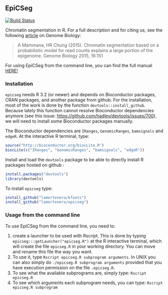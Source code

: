 ## EpiCSeg  
[![Build Status](https://travis-ci.org/lamortenera/epicseg.svg?branch=master)](https://travis-ci.org/lamortenera/epicseg)

Chromatin segmentation in R. For a full description and for citing us, see the following [article](http://www.genomebiology.com/2015/16/1/151) on Genome Biology:

> A Mammana, HR Chung (2015). Chromatin segmentation based on a probabilistic model for read counts explains a large portion of the epigenome. Genome Biology 2015, 16:151

For using EpiCSeg from the command line, you can find the full manual [HERE!](https://cdn.rawgit.com/lamortenera/epicseg/master/inst/manual.html)


### Installation

`epicseg` needs R 3.2 (or newer) and depends on Bioconductor packages, CRAN packages, and another package from github. 
For the installation, most of the work is done by the function `devtools::install_github`. Because lately this function cannot resolve Bioconductor dependencies anymore (see this issue: https://github.com/hadley/devtools/issues/700), we will need to install some Bioconductor packages manually.

The Bioconductor dependencies are `IRanges`, `GenomicRanges`, `bamsignals` and `edgeR`. At the interactive R terminal, type:

```R
source("http://bioconductor.org/biocLite.R")
biocLite(c("IRanges", "GenomicRanges", "bamsignals", "edgeR"))
```

Install and load the `devtools` package to be able to directly install R packages hosted on github :
```R
install.packages("devtools")
library(devtools)
```

To install `epicseg` type:

```R
install_github("lamortenera/kfoots")
install_github("lamortenera/epicseg")
```

### Usage from the command line

To use EpiCSeg from the command line, you need to:

1. create a launcher to be used with Rscript. This is done
by typing `epicseg:::getLauncher("epicseg.R")` at the R interactive 
terminal, which will create the file `epicseg.R` in your working directory. 
You can move and rename this file the way you want. 
2. To use it, type `Rscript epicseg.R subprogram arguments`.
In UNIX you can also simply do `./epicseg.R subprogram arguments` provided that
you have execution permission on the file `.epicseg.R`. 
3. To see what the available subprograms are, simply type: 
`Rscript epicseg.R` 
4. To see which arguments each subprogram needs, you can type: 
`Rscript epicseg.R subprogram`


